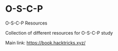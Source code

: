 # O-S-C-P
O-S-C-P Resources

Collection of different resources for O-S-C-P study

Main link:
https://book.hacktricks.xyz/
